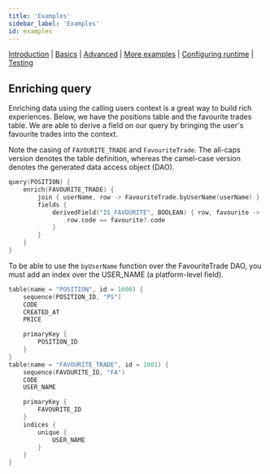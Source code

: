```yaml
---
title: 'Examples'
sidebar_label: 'Examples'
id: examples
---
```


[Introduction](/server-modules/data-server/introduction) | [Basics](/server-modules/data-server/basics) |  [Advanced](/server-modules/data-server/advanced) | [More examples](/server-modules/data-server/examples) | [Configuring runtime](/server-modules/data-server/configuring-runtime) | [Testing](/server-modules/data-server/testing)

## Enriching query

Enriching data using the calling users context is a great way to build rich experiences. Below, we have the positions table and the favourite trades table. We are able to derive a field on our query by bringing the user's favourite trades into the context.

Note the casing of `FAVOURITE_TRADE` and `FavouriteTrade`. The all-caps version denotes the table definition, whereas the camel-case version denotes the generated data access object (DAO).

```kotlin
query(POSITION) {
    enrich(FAVOURITE_TRADE) {
        join { userName, row -> FavouriteTrade.byUserName(userName) }
        fields {
            derivedField("IS_FAVOURITE", BOOLEAN) { row, favourite ->
                row.code == favourite?.code
            }
        }
    }
}
```

To be able to use the `byUserName` function over the FavouriteTrade DAO, you must add an index over the USER_NAME (a platform-level field).

```kotlin
table(name = "POSITION", id = 1600) {
    sequence(POSITION_ID, "PS")
    CODE
    CREATED_AT
    PRICE

    primaryKey {
        POSITION_ID
    }
}
table(name = "FAVOURITE_TRADE", id = 1601) {
    sequence(FAVOURITE_ID, "FA")
    CODE
    USER_NAME

    primaryKey {
        FAVOURITE_ID
    }
    indices {
        unique {
            USER_NAME
        }
    }
}
```

